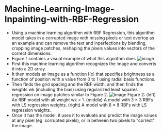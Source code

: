 # Machine-Learning-Image-Inpainting-with-RBF-Regression
- Using a machine learning algorithm with RBF Regression, this algorithm model takes in a corrupted image with missing pixels or text overtop as an example and can remove the text and inperfections by blending, cropping image patches, reshaping the pixels values into vectors of the correct dimensions.
- Figure 1 contains a visual example of what this algorithm does
![image](https://user-images.githubusercontent.com/35879872/109435567-14e7ab80-79e9-11eb-980b-3a83b3c33d68.png)
- First this machine learning algorithm recognizes the image and converts it into a 2D array.
- It then models an image as a function I(x) that specifies brightness as a function of position with a value from 0 to 1 using radial basis functions.
- Then finds the grid spacing and the RBF width, and then finds the weights wk (including the bias) using regularized least squares regression on image patches similar to Figure 2.
![image](https://user-images.githubusercontent.com/35879872/109435838-73615980-79ea-11eb-882b-67ec8ec9cadc.png)
Figure 2: (left) An RBF model with all weight wk = 1. (middle) A model with 3 × 3 RBFs with LS regression
weights. (right) A model with 8 × 8 RBFs with LS regression weights.
-  Once it has the model, it uses it to evaluate and predict the image values at any pixel (eg. corrupted pixels), or in between two pixels to "correct" the image.

